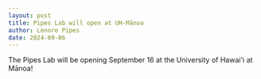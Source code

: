 ```yaml
---
layout: post
title: Pipes Lab will open at UH-Mānoa
author: Lenore Pipes
date: 2024-09-06
---
```


The Pipes Lab will be opening September 16 at the University of Hawai'i at Mānoa!
